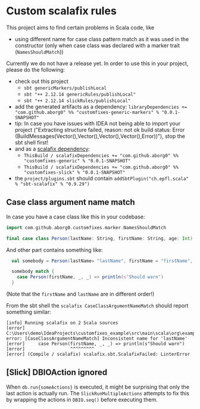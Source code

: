 # Custom scalafix rules

This project aims to find certain problems in Scala code, like
 - using different name for case class pattern match as it was used in the constructor
   (only when case class was declared with a marker trait (`NamesShouldMatch`))
   
Currently we do not have a release yet. In order to use this in your project, please do the following:
 - check out this project
   - `sbt genericMarkers/publishLocal`
   - `sbt "++ 2.12.14 genericRules/publishLocal"`
   - `sbt "++ 2.12.14 slickRules/publishLocal"`
 - add the generated artifacts as a dependency: `libraryDependencies += "com.github.aborg0" %% "customfixes-generic-markers" % "0.0.1-SNAPSHOT"`
  - tip: In case you have issues with IDEA not being able to import your project 
    ("Extracting structure failed, reason: not ok build status: Error (BuildMessages(Vector(),Vector(),Vector(),Vector(),Error))"), 
    stop the sbt shell first!
  - and as a [scalafix dependency](https://scalacenter.github.io/scalafix/docs/rules/external-rules.html): 
    - `ThisBuild / scalafixDependencies += "com.github.aborg0" %% "customfixes-generic" % "0.0.1-SNAPSHOT"`
    - `ThisBuild / scalafixDependencies += "com.github.aborg0" %% "customfixes-slick" % "0.0.1-SNAPSHOT"`
 - the `project/plugins.sbt` should contain `addSbtPlugin("ch.epfl.scala" % "sbt-scalafix" % "0.9.29")`

## Case class argument name match

In case you have a case class like this in your codebase:
```scala
import com.github.aborg0.customfixes.marker.NamesShouldMatch

final case class Person(lastName: String, firstName: String, age: Int) extends NamesShouldMatch
```
And other part contains something like:
```scala
  val somebody = Person(lastName= "lastName", firstName = "firstName", age = 11)

  somebody match {
    case Person(firstName, _, _) => println(s"Should warn")
  }
```
(Note that the `firstName` and `lastName` are in different order!)

From the sbt shell the `scalafix CaseClassArgumentNameMatch` should report something similar:
```
[info] Running scalafix on 2 Scala sources
[error] C:\Users\demo\IdeaProjects\customfixes_example\src\main\scala\org\example\Main.scala:10:17: error: [CaseClassArgumentNameMatch] Inconsistent name for 'lastName'
[error]     case Person(firstName, _, _) => println(s"Should warn")
[error]                 ^^^^^^^^^
[error] (Compile / scalafix) scalafix.sbt.ScalafixFailed: LinterError
```

## [Slick] DBIOAction ignored

When `db.run{someActions}` is executed, it might be surprising that only the last action is actually run.
The `SlickRunMultipleActions` attempts to fix this by wrapping the actions in `DBIO.seq()` before executing them.